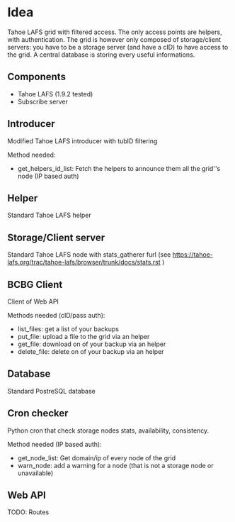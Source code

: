 Idea
====

Tahoe LAFS grid with filtered access. The only access points are helpers, with authentication. The grid is however only composed of storage/client servers: you have to be a storage server (and have a cID) to have access to the grid. A central database is storing every useful informations.


Components
----------
  - Tahoe LAFS (1.9.2 tested)
  - Subscribe server


Introducer
----------

Modified Tahoe LAFS introducer with tubID filtering

Method needed:
  - get_helpers_id_list: Fetch the helpers to announce them all the grid''s node (IP based auth)


Helper
------

Standard Tahoe LAFS helper


Storage/Client server
---------------------

Standard Tahoe LAFS node with stats_gatherer furl (see https://tahoe-lafs.org/trac/tahoe-lafs/browser/trunk/docs/stats.rst )


BCBG Client
-----------

Client of Web API

Methods needed (cID/pass auth):
  - list_files: get a list of your backups
  - put_file: upload a file to the grid via an helper
  - get_file: download on of your backup via an helper
  - delete_file: delete on of your backup via an helper


Database
--------

Standard PostreSQL database


Cron checker
------------

Python cron that check storage nodes stats, availability, consistency.

Method needed (IP based auth):
  - get_node_list: Get domain/ip of every node of the grid
  - warn_node: add a warning for a node (that is not a storage node or unavailable)


Web API
-------

TODO: Routes
